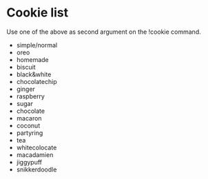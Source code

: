 # Cookie list #
Use one of the above as second argument on the !cookie command.

- simple/normal
- oreo
- homemade
- biscuit
- black&white
- chocolatechip
- ginger
- raspberry
- sugar
- chocolate
- macaron
- coconut
- partyring
- tea
- whitecolocate
- macadamien
- jiggypuff
- snikkerdoodle
